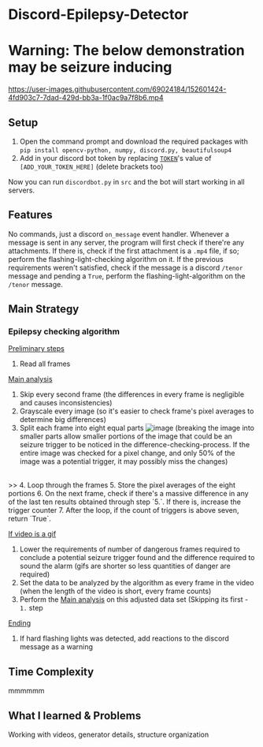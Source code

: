 # Discord-Epilepsy-Detector
# Warning: The below demonstration may be seizure inducing
https://user-images.githubusercontent.com/69024184/152601424-4fd903c7-7dad-429d-bb3a-1f0ac9a7f8b6.mp4

## Setup
1. Open the command prompt and download the required packages with `pip install opencv-python, numpy, discord.py, beautifulsoup4`
2. Add in your discord bot token by replacing [`TOKEN`](https://github.com/gosqib/Discord-Epilepsy-Detector/blob/005aa6560aaead126c785dfb7ccd882532a6d1e8/src/discordbot.py#L78)'s value of `[ADD_YOUR_TOKEN_HERE]` (delete brackets too)

Now you can run `discordbot.py` in `src` and the bot will start working in all servers.

## Features

No commands, just a discord `on_message` event handler. Whenever a message is sent in any server, the program will first check if there're any attachments. If there is, check if the first attachment is a `.mp4` file, if so; perform the flashing-light-checking algorithm on it. If the previous requirements weren't satisfied, check if the message is a discord `/tenor` message and pending a `True`, perform the flashing-light-algorithm on the `/tenor` message.  

## Main Strategy
### Epilepsy checking algorithm
<ins>Preliminary steps</ins>
1. Read all frames

<ins>Main analysis</ins>
1. Skip every second frame (the differences in every frame is negligible and causes inconsistencies)
2. Grayscale every image (so it's easier to check frame's pixel averages to determine big differences)
3. Split each frame into eight equal parts ![image](https://user-images.githubusercontent.com/69024184/152646909-5d912253-120e-44bb-a797-afa75dd6c477.png) (breaking the image into smaller parts allow smaller portions of the image that could be an seizure trigger to be noticed in the difference-checking-process. If the entire image was checked for a pixel change, and only 50% of the image was a potential trigger, it may possibly miss the changes)
<br>
>>
4. Loop through the frames
5. Store the pixel averages of the eight portions
6. On the next frame, check if there's a massive difference in any of the last ten results obtained through step `5.`. If there is, increase the trigger counter
7. After the loop, if the count of triggers is above seven, return `True`.

<ins>If video is a gif</ins>
1. Lower the requirements of number of dangerous frames required to conclude a potential seizure trigger found and the difference required to sound the alarm (gifs are shorter so less quantities of danger are required)
3. Set the data to be analyzed by the algorithm as every frame in the video (when the length of the video is short, every frame counts)
4. Perform the <ins>Main analysis</ins> on this adjusted data set (Skipping its first - `1.` step

<ins>Ending</ins>
1. If hard flashing lights was detected, add reactions to the discord message as a warning

## Time Complexity
mmmmmm

## What I learned & Problems
Working with videos, generator details, structure organization

